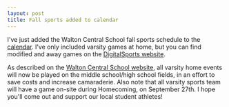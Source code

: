 ```yaml
---
layout: post
title: Fall sports added to calendar
---
```


I've just added the Walton Central School fall sports schedule to the [calendar](/calendar/). I've only included varsity games at home, but you can find modified and away games on the [DigitalSports website](http://walton.digitalsports.com/pages/schedule/schedule.php).

As described on the [Walton Central School website](http://www.waltoncsd.org/protected/ArticleView.aspx?iid=4APA2&dasi=3GPI), all varsity home events will now be played on the middle school/high school fields, in an effort to save costs and increase camaraderie.  Also note that all varsity sports team will have a game on-site during Homecoming, on September 27th. I hope you'll come out and support our local student athletes!
